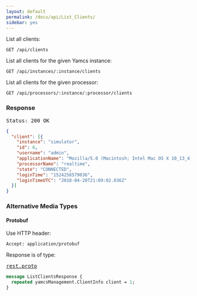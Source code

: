 ```yaml
---
layout: default
permalink: /docs/api/List_Clients/
sidebar: yes
---
```


List all clients:

    GET /api/clients

List all clients for the given Yamcs instance:

    GET /api/instances/:instance/clients
    
List all clients for the given processor:

    GET /api/processors/:instance/:processor/clients 


### Response

<pre class="header">Status: 200 OK</pre>
```json
{
  "client": [{
    "instance": "simulator",
    "id": 6,
    "username": "admin",
    "applicationName": "Mozilla/5.0 (Macintosh; Intel Mac OS X 10_13_4) AppleWebKit/605.1.15 (KHTML, like Gecko) Version/11.1 Safari/605.1.15",
    "processorName": "realtime",
    "state": "CONNECTED",
    "loginTime": "1524258579036",
    "loginTimeUTC": "2018-04-20T21:09:02.036Z"
  }]
}
```


### Alternative Media Types

#### Protobuf

Use HTTP header:

    Accept: application/protobuf
    
Response is of type:

<pre class="r header"><a href="/docs/api/rest.proto/">rest.proto</a></pre>
```proto
message ListClientsResponse {
  repeated yamcsManagement.ClientInfo client = 1;
}
```
